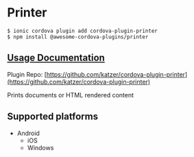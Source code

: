 # Printer

```
$ ionic cordova plugin add cordova-plugin-printer
$ npm install @awesome-cordova-plugins/printer
```

## [Usage Documentation](https://danielsogl.gitbook.io/awesome-cordova-plugins/plugins/printer/)

Plugin Repo: [https://github.com/katzer/cordova-plugin-printer](https://github.com/katzer/cordova-plugin-printer)

Prints documents or HTML rendered content

## Supported platforms

- Android
  - iOS
  - Windows
  


